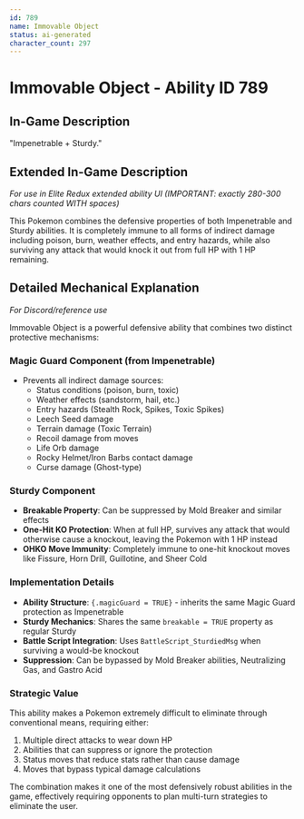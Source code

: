 ```yaml
---
id: 789
name: Immovable Object
status: ai-generated
character_count: 297
---
```


# Immovable Object - Ability ID 789

## In-Game Description
"Impenetrable + Sturdy."

## Extended In-Game Description
*For use in Elite Redux extended ability UI (IMPORTANT: exactly 280-300 chars counted WITH spaces)*

This Pokemon combines the defensive properties of both Impenetrable and Sturdy abilities. It is completely immune to all forms of indirect damage including poison, burn, weather effects, and entry hazards, while also surviving any attack that would knock it out from full HP with 1 HP remaining.

## Detailed Mechanical Explanation
*For Discord/reference use*

Immovable Object is a powerful defensive ability that combines two distinct protective mechanisms:

### Magic Guard Component (from Impenetrable)
- Prevents all indirect damage sources:
  - Status conditions (poison, burn, toxic)
  - Weather effects (sandstorm, hail, etc.)
  - Entry hazards (Stealth Rock, Spikes, Toxic Spikes)
  - Leech Seed damage
  - Terrain damage (Toxic Terrain)
  - Recoil damage from moves
  - Life Orb damage
  - Rocky Helmet/Iron Barbs contact damage
  - Curse damage (Ghost-type)

### Sturdy Component
- **Breakable Property**: Can be suppressed by Mold Breaker and similar effects
- **One-Hit KO Protection**: When at full HP, survives any attack that would otherwise cause a knockout, leaving the Pokemon with 1 HP instead
- **OHKO Move Immunity**: Completely immune to one-hit knockout moves like Fissure, Horn Drill, Guillotine, and Sheer Cold

### Implementation Details
- **Ability Structure**: `{.magicGuard = TRUE}` - inherits the same Magic Guard protection as Impenetrable
- **Sturdy Mechanics**: Shares the same `breakable = TRUE` property as regular Sturdy
- **Battle Script Integration**: Uses `BattleScript_SturdiedMsg` when surviving a would-be knockout
- **Suppression**: Can be bypassed by Mold Breaker abilities, Neutralizing Gas, and Gastro Acid

### Strategic Value
This ability makes a Pokemon extremely difficult to eliminate through conventional means, requiring either:
1. Multiple direct attacks to wear down HP
2. Abilities that can suppress or ignore the protection
3. Status moves that reduce stats rather than cause damage
4. Moves that bypass typical damage calculations

The combination makes it one of the most defensively robust abilities in the game, effectively requiring opponents to plan multi-turn strategies to eliminate the user.